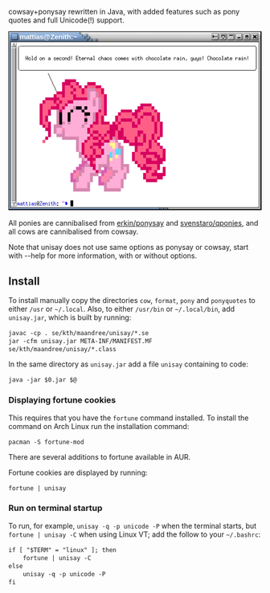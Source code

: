 cowsay+ponysay rewritten in Java, with added features such as
pony quotes and full Unicode(!) support.


![screenshot](https://github.com/maandree/unisay/raw/master/screenshot.png)


All ponies are cannibalised from [erkin/ponysay](/erkin/ponysay)
and [svenstaro/qponies](/svenstaro/qponies), and all cows are
cannibalised from cowsay.

Note that unisay does not use same options as ponysay or cowsay,
start with --help for more information, with or without options.

Install
-------

To install manually copy the directories `cow`, `format`, `pony` and `ponyquotes` to either `/usr` or `~/.local`. Also, to either `/usr/bin` or `~/.local/bin`, add `unisay.jar`, which is built by running:

    javac -cp . se/kth/maandree/unisay/*.se
    jar -cfm unisay.jar META-INF/MANIFEST.MF se/kth/maandree/unisay/*.class

In the same directory as `unisay.jar` add a file `unisay` containing to code:

    java -jar $0.jar $@

### Displaying fortune cookies

This requires that you have the `fortune` command installed.
To install the command on Arch Linux run the installation command:

    pacman -S fortune-mod

There are several additions to fortune available in AUR.

Fortune cookies are displayed by running:

    fortune | unisay

### Run on terminal startup

To run, for example, `unisay -q -p unicode -P` when the terminal starts,
but `fortune | unisay -C` when using Linux VT; add the follow to your `~/.bashrc`:

    if [ "$TERM" = "linux" ]; then
        fortune | unisay -C
    else
        unisay -q -p unicode -P
    fi

